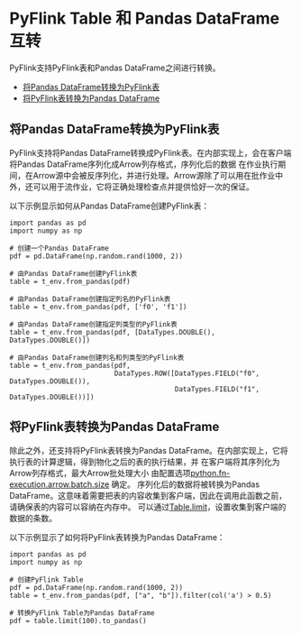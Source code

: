 # PyFlink Table 和 Pandas DataFrame 互转

PyFlink支持PyFlink表和Pandas DataFrame之间进行转换。

- [将Pandas DataFrame转换为PyFlink表](https://ci.apache.org/projects/flink/flink-docs-release-1.12/zh/dev/python/table-api-users-guide/conversion_of_pandas.html#将pandas-dataframe转换为pyflink表)
- [将PyFlink表转换为Pandas DataFrame](https://ci.apache.org/projects/flink/flink-docs-release-1.12/zh/dev/python/table-api-users-guide/conversion_of_pandas.html#将pyflink表转换为pandas-dataframe)

## 将Pandas DataFrame转换为PyFlink表

PyFlink支持将Pandas DataFrame转换成PyFlink表。在内部实现上，会在客户端将Pandas DataFrame序列化成Arrow列存格式，序列化后的数据 在作业执行期间，在Arrow源中会被反序列化，并进行处理。Arrow源除了可以用在批作业中外，还可以用于流作业，它将正确处理检查点并提供恰好一次的保证。

以下示例显示如何从Pandas DataFrame创建PyFlink表：

```
import pandas as pd
import numpy as np

# 创建一个Pandas DataFrame
pdf = pd.DataFrame(np.random.rand(1000, 2))

# 由Pandas DataFrame创建PyFlink表
table = t_env.from_pandas(pdf)

# 由Pandas DataFrame创建指定列名的PyFlink表
table = t_env.from_pandas(pdf, ['f0', 'f1'])

# 由Pandas DataFrame创建指定列类型的PyFlink表
table = t_env.from_pandas(pdf, [DataTypes.DOUBLE(), DataTypes.DOUBLE()])

# 由Pandas DataFrame创建列名和列类型的PyFlink表
table = t_env.from_pandas(pdf,
                          DataTypes.ROW([DataTypes.FIELD("f0", DataTypes.DOUBLE()),
                                         DataTypes.FIELD("f1", DataTypes.DOUBLE())])
```

## 将PyFlink表转换为Pandas DataFrame

除此之外，还支持将PyFlink表转换为Pandas DataFrame。在内部实现上，它将执行表的计算逻辑，得到物化之后的表的执行结果，并 在客户端将其序列化为Arrow列存格式，最大Arrow批处理大小 由配置选项[python.fn-execution.arrow.batch.size](https://ci.apache.org/projects/flink/flink-docs-release-1.12/zh/dev/python/python_config.html#python-fn-execution-arrow-batch-size) 确定。 序列化后的数据将被转换为Pandas DataFrame。这意味着需要把表的内容收集到客户端，因此在调用此函数之前，请确保表的内容可以容纳在内存中。 可以通过[Table.limit](https://ci.apache.org/projects/flink/flink-docs-release-1.12/api/python/pyflink.table.html#pyflink.table.Table.limit)，设置收集到客户端的数据的条数。

以下示例显示了如何将PyFlink表转换为Pandas DataFrame：

```
import pandas as pd
import numpy as np

# 创建PyFlink Table
pdf = pd.DataFrame(np.random.rand(1000, 2))
table = t_env.from_pandas(pdf, ["a", "b"]).filter(col('a') > 0.5)

# 转换PyFlink Table为Pandas DataFrame
pdf = table.limit(100).to_pandas()
```